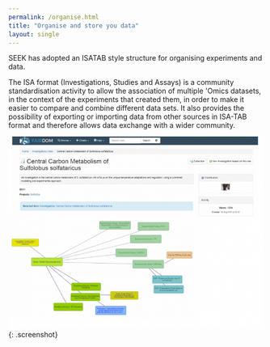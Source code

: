 ```yaml
---
permalink: /organise.html
title: "Organise and store you data"
layout: single
---
```


SEEK has adopted an ISATAB style structure for organising experiments and data.

The ISA format (Investigations, Studies and Assays) is a community standardisation activity to allow the association of multiple 'Omics datasets, in the context of the experiments that created them, in order to make it easier to compare and combine different data sets. It also provides the possibility of exporting or importing data from other sources in ISA-TAB format and therefore allows data exchange with a wider community.


![ISA Graph](/assets/images/ISA-feature.png){: .screenshot}      